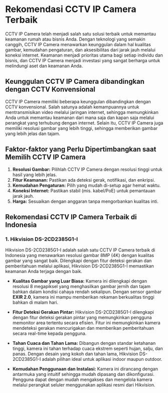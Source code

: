 # Rekomendasi CCTV IP Camera Terbaik

CCTV IP Camera telah menjadi salah satu solusi terbaik untuk memantau keamanan rumah atau bisnis Anda. Dengan teknologi yang semakin canggih, CCTV IP Camera menawarkan keunggulan dalam hal kualitas gambar, kemudahan pengaturan, dan aksesibilitas dari jarak jauh melalui koneksi internet. Keamanan menjadi prioritas utama bagi setiap individu dan bisnis, dan CCTV IP Camera menjadi investasi yang sangat berharga untuk melindungi aset dan keamanan Anda.

## Keunggulan CCTV IP Camera dibandingkan dengan CCTV Konvensional

CCTV IP Camera memiliki beberapa keunggulan dibandingkan dengan CCTV konvensional. Salah satunya adalah kemampuannya untuk mentransmisikan video melalui jaringan internet, sehingga memungkinkan Anda untuk memantau keamanan dari mana saja dan kapan saja melalui perangkat yang terhubung dengan internet. Selain itu, CCTV IP Camera juga memiliki resolusi gambar yang lebih tinggi, sehingga memberikan gambar yang lebih jelas dan tajam.

## Faktor-faktor yang Perlu Dipertimbangkan saat Memilih CCTV IP Camera

1. **Resolusi Gambar:** Pilihlah CCTV IP Camera dengan resolusi tinggi untuk hasil yang lebih jelas.
2. **Fitur Keamanan:** Pastikan ada deteksi gerak, notifikasi, dan enkripsi.
3. **Kemudahan Pengaturan:** Pilih yang mudah di-setup agar hemat waktu.
4. **Koneksi Internet:** Pastikan stabil (mis. kabel/PoE) untuk pemantauan jarak jauh.
5. **Harga:** Sesuaikan dengan anggaran tanpa mengorbankan kualitas inti.

## Rekomendasi CCTV IP Camera Terbaik di Indonesia

### 1. Hikvision DS-2CD2385G1-I

Hikvision DS-2CD2385G1-I adalah salah satu CCTV IP Camera terbaik di Indonesia yang menawarkan resolusi gambar 8MP (4K) dengan kualitas gambar yang sangat baik. Dilengkapi dengan fitur deteksi gerakan dan pemberitahuan melalui aplikasi, Hikvision DS-2CD2385G1-I memastikan keamanan Anda terjaga dengan baik.

- **Kualitas Gambar yang Luar Biasa:** Kamera ini dilengkapi dengan resolusi 8 megapiksel yang menghasilkan gambar jernih dan tajam bahkan dalam kondisi cahaya rendah sekalipun. Dengan sensor gambar **EXIR 2.0**, kamera ini mampu memberikan rekaman berkualitas tinggi bahkan di malam hari.

- **Fitur Deteksi Gerakan Pintar:** Hikvision DS-2CD2385G1-I dilengkapi dengan fitur deteksi gerakan pintar yang memungkinkan pengguna memonitor area tertentu secara efisien. Fitur ini memungkinkan kamera mendeteksi gerakan mencurigakan dan memberikan pemberitahuan secara real-time kepada pengguna.

- **Tahan Cuaca dan Tahan Lama:** Dibangun dengan standar ketahanan tinggi, kamera ini tahan terhadap cuaca ekstrem seperti hujan, salju, dan panas. Dengan desain yang kokoh dan tahan lama, Hikvision DS-2CD2385G1-I adalah pilihan ideal untuk aplikasi indoor maupun outdoor.

- **Kemudahan Penggunaan dan Instalasi:** Kamera ini dirancang dengan antarmuka yang intuitif sehingga mudah dipasang dan dikonfigurasi. Pengguna dapat dengan mudah mengakses dan mengelola kamera melalui perangkat seluler menggunakan aplikasi resmi dari Hikvision.